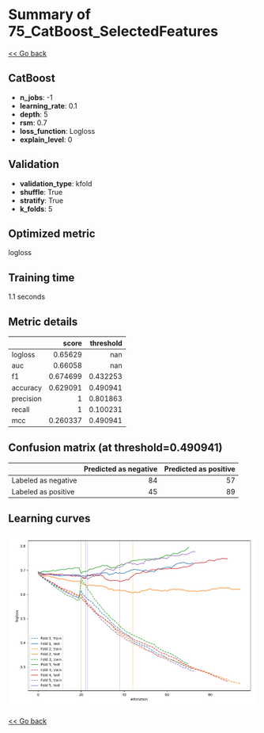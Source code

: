 # Summary of 75_CatBoost_SelectedFeatures

[<< Go back](../README.md)


## CatBoost
- **n_jobs**: -1
- **learning_rate**: 0.1
- **depth**: 5
- **rsm**: 0.7
- **loss_function**: Logloss
- **explain_level**: 0

## Validation
 - **validation_type**: kfold
 - **shuffle**: True
 - **stratify**: True
 - **k_folds**: 5

## Optimized metric
logloss

## Training time

1.1 seconds

## Metric details
|           |    score |   threshold |
|:----------|---------:|------------:|
| logloss   | 0.65629  |  nan        |
| auc       | 0.66058  |  nan        |
| f1        | 0.674699 |    0.432253 |
| accuracy  | 0.629091 |    0.490941 |
| precision | 1        |    0.801863 |
| recall    | 1        |    0.100231 |
| mcc       | 0.260337 |    0.490941 |


## Confusion matrix (at threshold=0.490941)
|                     |   Predicted as negative |   Predicted as positive |
|:--------------------|------------------------:|------------------------:|
| Labeled as negative |                      84 |                      57 |
| Labeled as positive |                      45 |                      89 |

## Learning curves
![Learning curves](learning_curves.png)

[<< Go back](../README.md)
